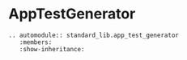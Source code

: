 # AppTestGenerator

```{eval-rst}
.. automodule:: standard_lib.app_test_generator
   :members:
   :show-inheritance:
```
